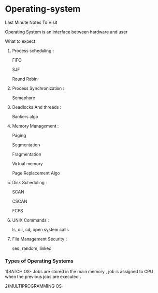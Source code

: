 # Operating-system


Last Minute Notes To Visit


Operating System is an interface between hardware and user 

What to expect 
1) Process scheduling :
    
      FIFO
   
      SJF
   
      Round Robin
3) Process Synchronization :
   
      Semaphore
4) Deadlocks And threads :
   
      Bankers algo
5) Memory Management :
   
      Paging
   
      Segmentation
   
      Fragmentation
   
      Virtual memory
   
      Page Replacement Algo
6) Disk Scheduling :
   
      SCAN
   
      CSCAN
   
      FCFS
7) UNIX Commands :
   
      ls, dir, cd, open system calls
8) File Management Security :
   
    seq, random, linked


### Types of Operating Systems

1)BATCH OS- Jobs are stored in the main memory , job is assigned to CPU when the previous jobs are executed .

2)MULTIPROGRAMMING OS-
